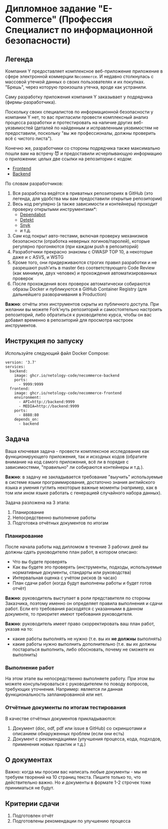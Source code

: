 # Дипломное задание "E-Commerce" (Профессия Специалист по информационной безопасности)

## Легенда

Компания Y предоставляет комплексное веб-приложение приложение в сфере электронной коммерции `Necommerce`. И недавно столкнулась с массовой утечкой данных о своих пользователях и их покупках. "Брешь", через которую произошла утечка, вроде как устранили.

Саму разработку приложения компания Y заказывает у подрядчика (фирмы-разработчика).

Поскольку своих специалистов по информационной безопасности у компании Y нет, то вас пригласили провести комплексный анализ процесса разработки и протестировать на наличие других веб-уязвимостей (деталей по найденным и исправленным уязвимостям не предоставили, поскольку "вы же профессионалы, должны проверить всё с чистого листа").

Конечно же, разработчики со стороны подрядчика также максимально пошли вам на встречу 😈 и предоставили исчерпывающую информацию о приложении: целых две ссылки на репозитории с кодом:
* [Frontend](https://github.com/netology-code/necommerce-frontend)
* [Backend](https://github.com/netology-code/necommerce-backend)

По словам разработчиков:
1. Вся разработка ведётся в приватных репозиториях в GitHub (это легенда, для удобства мы вам предоставили открытые репозитории)
1. Весь код регулярно (а также зависимости и контейнеры) проходит проверку открытыми инструментами*:
    * [Dependabot](https://dependabot.com)
    * [Detekt](https://detekt.github.io/detekt/)
    * [Snyk](https://snyk.io/)
    * и т.д.
1. Сам код покрыт авто-тестами, включая проверку механизмов безопасности (отработка неверных логинов/паролей), которые регулярно прогоняются (при каждом push в репозиторий)
1. Разработчики прекрасно знакомы с OWASP TOP 10, а некоторые даже и с ASVS, и WSTG
1. Кроме того, они придерживаются строгих правил разработки и не разрешают push'ить в master без соответствующего Code Review (как минимум, двух человек) и прохождения автоматизированных проверок
1. После прохождения всех проверок автоматически собираются образы Docker и публикуются в GitHub Container Registry (для дальнейшего разворачивания в Production)

**Важно**: отчёты этих инструментов скрыты из публичного доступа. При желании вы можете Fork'нуть репозиторий и самостоятельно настроить репозиторий, либо обратиться к руководителю курса, чтобы он вас добавил временно в репозиторий для просмотра настроек инструментов.

## Инструкция по запуску

Используйте следующий файл Docker Compose:
```
version: '3.7'
services:
  backend:
    image: ghcr.io/netology-code/necommerce-backend
    ports:
      - 9999:9999
  frontend:
    image: ghcr.io/netology-code/necommerce-frontend
    environment:
      - API=http://backend:9999
      - MEDIA=http://backend:9999
    ports:
      - 8888:80
    depends_on:
      - backend
```

## Задача

Ваша ключевая задача - провести комплексное исследование как функционирующего приложения, так и исходных кодов (обратите внимание на код самого приложения, всё ли в порядке с зависимостями, "правильно" ли собираются контейнеры и т.д.).

**Важно**: в задачу не закладывается требование "выучить" используемые в системе языки программирования, достаточно знания английского языка и умения гуглить некоторые важные моменты (например, как в том или ином языке работать с генерацией случайного набора данных).

Задача разложена на 3 этапа:
1. Планирование
1. Непосредственно выполнение работы
1. Подготовка отчётных документов по итогам

### Планирование

После начала работы над дипломом в течение 3 рабочих дней вы должны сдать руководителю план работ, в котором описано:

* Что вы будете проверять
* Как вы будете это проверять (инструменты, подходы, используемые нормативные документы, стандарты или руководства) 
* Интервальная оценка с учётом рисков (в часах)
* План сдачи работ (когда будут выполнены работы и будет готов отчёт)

**Важно**: руководитель выступает в роли представителя по стороны Заказчика, поэтому именно он определяет правила выполнения и сдачи работ. Если его требования расходятся с указанными в данном документе, то приоритет имеют требования руководителя.

**Важно**: руководитель имеет право скорректировать ваш план работ, указав на то:
* какие работы выполнять не нужно (т.е. вы их **не должны** выполнять)
* какие работы нужно выполнить дополнительно (т.е. вы их должны постараться выполнить, либо обосновать, почему не сможете их выполнить)

### Выполнение работ

На этом этапе вы непосредственно выполняете работу. При этом вы можете консультироваться с руководителем по поводу вопросов, требующих уточнения. Например: является ли данная функциональность запланированной или нет.

### Отчётные документы по итогам тестирования

В качестве отчётных документов прикладываются:
1. Документ (doc, odf, pdf или issue в GitHub) со скриншотами и описанием обнаруженных проблем (если они есть)
1. Документ с рекомендациями (улучшения процесса, кода, подходов, применения новых практик и т.д.)

## О документах

Важно: когда мы просим вас написать любые документы - мы не требуем творений на 10 страниц текста. Пишите только то, что действительно важно. Но и документы в формате 1-2 строчек тоже приниматься не будут.

## Критерии сдачи

1. Подготовлен отчёт
1. Подготовлены рекомендации по улучшению процесса
